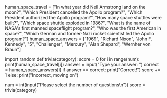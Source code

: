 human_space_travel = ["In what year did Neil Armstrong land on the moon?", "Which President cancelled the Apollo program?", "Which President authorized the Apollo program?", "How many space shuttles were built?", "Which space shuttle exploded in 1986?", "What is the name of NASA's first manned spaceflight program?", "Who was the first American in space?", "Which German and former-Nazi rocket scientist led the Apollo program?"]
human_space_answers = ["1969", "Richard Nixon", "John F. Kennedy", "5", "Challenger", "Mercury", "Alan Shepard", "Wernher von Braun"]

import random
def trivia(category):
  score = 0
  for i in range(num):
      print(human_space_travel[i])
      answer = input("Type your answer: ")
      correct = human_space_answers[i]
      if answer == correct:
        print("Correct!")
        score += 1
      else:
        print("Incorrect, moving on")
        
num = int(input("Please select the number of questions\n"))
score = trivia(category)
